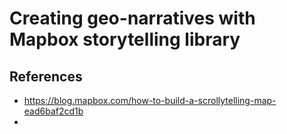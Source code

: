 # Creating geo-narratives with Mapbox storytelling library



## References

* https://blog.mapbox.com/how-to-build-a-scrollytelling-map-ead6baf2cd1b
*
